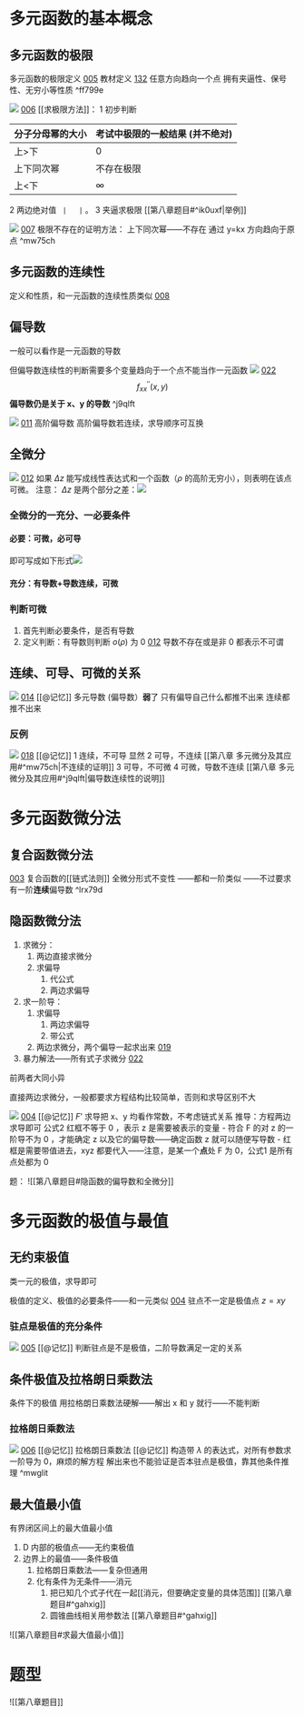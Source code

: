 # 多元函数的基本概念
## 多元函数的极限
多元函数的极限定义  [005](bookxnotepro://opennote/?nb={eaae9369-1988-4e39-8c00-ce441fc1deb4}&book=0da33fe4293e40420460104f8af59907&page=4&x=148&y=70&id=17887&uuid=6587d3486c4b65d8810b240d0d229a55) 教材定义 [132](bookxnotepro://opennote/?nb={eaae9369-1988-4e39-8c00-ce441fc1deb4}&book=d0dac1405a88c26e98b69ca42b093eab&page=131&x=87&y=140&id=17889&uuid=9bc45c7c9a21b7855fe3d89dd73edccb)
	任意方向趋向一个点
	拥有夹逼性、保号性、无穷小等性质 ^ff799e

![](Attachment/20221002185525.png)
	[006](bookxnotepro://opennote/?nb={eaae9369-1988-4e39-8c00-ce441fc1deb4}&book=0da33fe4293e40420460104f8af59907&page=5&x=337&y=75&id=17888&uuid=7105720a2202f0df08cb79e15a42fcc3)
[[求极限方法]]：
1 初步判断
	
 | 分子分母幂的大小 | 考试中极限的一般结果 (并不绝对) |
 | ---------------- | ------------------------------- |
 | 上>下            | 0                               |
 | 上下同次幂       | 不存在极限                      |
 | 上<下            | $\infty$                                |
 
 2 两边绝对值  ` |   |` 。
 3 夹逼求极限 [[第八章题目#^ik0uxf|举例]]
 

 ![](Attachment/20221002191101.png)
	[007](bookxnotepro://opennote/?nb={eaae9369-1988-4e39-8c00-ce441fc1deb4}&book=0da33fe4293e40420460104f8af59907&page=6&x=244&y=147&id=17891&uuid=11e9e794c3701271ac4b8f219df16ced)
	极限不存在的证明方法：
	上下同次幂——不存在
	通过 y=kx 方向趋向于原点
^mw75ch

## 多元函数的连续性
定义和性质，和一元函数的连续性质类似 [008](bookxnotepro://opennote/?nb={eaae9369-1988-4e39-8c00-ce441fc1deb4}&book=0da33fe4293e40420460104f8af59907&page=7&x=124&y=22&id=17892&uuid=a3b66fc7b3900a706cf3031987cc16a1)

## 偏导数
一般可以看作是一元函数的导数

但偏导数连续性的判断需要多个变量趋向于一个点不能当作一元函数
![](Attachment/20221002213659.png)
	[022](bookxnotepro://opennote/?nb={eaae9369-1988-4e39-8c00-ce441fc1deb4}&book=0da33fe4293e40420460104f8af59907&page=21&x=259&y=238&id=17904&uuid=bbf1bd4773fba717c39beaf8c7b5a8a4)
	$$
	f_{x x}^{\prime \prime}(x,y)
	$$
	**偏导数仍是关于 x、y 的导数**
 ^j9qlft

![](Attachment/20221002192021.png)
[011](bookxnotepro://opennote/?nb={eaae9369-1988-4e39-8c00-ce441fc1deb4}&book=0da33fe4293e40420460104f8af59907&page=10&x=240&y=174&id=17893&uuid=f048610bc4390d711147fac240544e74)
高阶偏导数
高阶偏导数若连续，求导顺序可互换

## 全微分
![](Attachment/20221002193101.png)
	[012](bookxnotepro://opennote/?nb={eaae9369-1988-4e39-8c00-ce441fc1deb4}&book=0da33fe4293e40420460104f8af59907&page=11&x=307&y=85&id=17894&uuid=3136ae023a93f9f1068e3f69be130876)
	如果 $\Delta z$  能写成线性表达式和一个函数（$\rho$ 的高阶无穷小），则表明在该点可微。
	注意： $\Delta z$ 是两个部分之差：![](Attachment/20221002194746.png)

### 全微分的一充分、一必要条件

#### 必要：可微，必可导
即可写成如下形式![](Attachment/20221002194020.png)

#### 充分：有导数+导数连续，可微

### 判断可微
1. 首先判断必要条件，是否有导数
2. 定义判断：有导数则判断 $o(\rho)$ 为 0 [012](bookxnotepro://opennote/?nb={eaae9369-1988-4e39-8c00-ce441fc1deb4}&book=0da33fe4293e40420460104f8af59907&page=11&x=101&y=267&id=17897&uuid=09ec81dba82ee0db73dbc8f7aef7d843)
	导数不存在或是非 0 都表示不可谓

## 连续、可导、可微的关系

![](Attachment/20221002202522.png)
	[014](bookxnotepro://opennote/?nb={eaae9369-1988-4e39-8c00-ce441fc1deb4}&book=0da33fe4293e40420460104f8af59907&page=13&x=275&y=158&id=17898&uuid=0ba5e7d374d19c363b9373521a8ef1a6)
	[[@记忆]]
	多元导数 (偏导数）**弱**了
	只有偏导自己什么都推不出来
	连续都推不出来

### 反例

![](Attachment/20221002205908.png)
	[018](bookxnotepro://opennote/?nb={eaae9369-1988-4e39-8c00-ce441fc1deb4}&book=0da33fe4293e40420460104f8af59907&page=17&x=259&y=182&id=17901&uuid=420dcae4a559f1ed89dfbeb5a270997b)
	[[@记忆]]
	1 连续，不可导 显然
	2 可导，不连续 [[第八章 多元微分及其应用#^mw75ch|不连续的证明]]
	3 可导，不可微 
	4 可微，导数不连续 [[第八章 多元微分及其应用#^j9qlft|偏导数连续性的说明]]

# 多元函数微分法

## 复合函数微分法

[003](bookxnotepro://opennote/?nb={eaae9369-1988-4e39-8c00-ce441fc1deb4}&book=8734308cb27c57eb36a49d0cf038f18d&page=2&x=187&y=72&id=16993&uuid=75aec66ddb6b4ece1e23767725793e56)
复合函数的[[链式法则]]
全微分形式不变性
——都和一阶类似
——不过要求有一阶**连续**偏导数 ^lrx79d


## 隐函数微分法

1. 求微分：
	1. 两边直接求微分
	2. 求偏导
		1. 代公式
		2. 两边求偏导
2. 求一阶导：
	1. 求偏导
		1. 两边求偏导
		2. 带公式
	2. 两边求微分，两个偏导一起求出来 [019](bookxnotepro://opennote/?nb={eaae9369-1988-4e39-8c00-ce441fc1deb4}&book=8734308cb27c57eb36a49d0cf038f18d&page=18&x=622&y=400&id=17008&uuid=09be7b15848d0db14b851bfbb1b219f1)
3. 暴力解法——所有式子求微分 [022](bookxnotepro://opennote/?nb={eaae9369-1988-4e39-8c00-ce441fc1deb4}&book=8734308cb27c57eb36a49d0cf038f18d&page=21&x=55&y=190&id=17025&uuid=130594309ded37a14d73b55b7182ecd1)

前两者大同小异

直接两边求微分，一般都要求方程结构比较简单，否则和求导区别不大

![](Attachment/20221003161947.png)
	[004](bookxnotepro://opennote/?nb={eaae9369-1988-4e39-8c00-ce441fc1deb4}&book=8734308cb27c57eb36a49d0cf038f18d&page=3&x=342&y=298&id=16995&uuid=12b71156fdd4b98f23fc3dcbf8f0d89a)
	[[@记忆]]
$F’$ 求导把 x、y 均看作常数，不考虑链式关系
推导：方程两边求导即可
公式2 红框不等于 0 ，表示 z 是需要被表示的变量
	- 符合 F 的对 z 的一阶导不为 0 ，才能确定 z 以及它的偏导数——确定函数 z 就可以随便写导数
	- 红框是需要带值进去，xyz 都要代入——注意，是某一个**点**处 F 为 0，公式1 是所有点处都为 0

题：
![[第八章题目#隐函数的偏导数和全微分]]
# 多元函数的极值与最值
## 无约束极值

类一元的极值，求导即可

极值的定义、极值的必要条件——和一元类似 [004](bookxnotepro://opennote/?nb={eaae9369-1988-4e39-8c00-ce441fc1deb4}&book=435058b634642c1446573ed990d8c027&page=3&x=130&y=91&id=17013&uuid=5b733d92e91ec5eb03835f28c02fc132)
驻点不一定是极值点 $z=xy$

### 驻点是极值的充分条件

![](Attachment/20221004141536.png)
	[005](bookxnotepro://opennote/?nb={eaae9369-1988-4e39-8c00-ce441fc1deb4}&book=435058b634642c1446573ed990d8c027&page=4&x=384&y=197&id=17014&uuid=70edcf1e5cdeade86cf51e53aead7cba)
	[[@记忆]]
	判断驻点是不是极值，二阶导数满足一定的关系

## 条件极值及拉格朗日乘数法

条件下的极值
用拉格朗日乘数法硬解——解出 x 和 y 就行——不能判断

### 拉格朗日乘数法
![](Attachment/20221004142328.png)
	[006](bookxnotepro://opennote/?nb={eaae9369-1988-4e39-8c00-ce441fc1deb4}&book=435058b634642c1446573ed990d8c027&page=5&x=335&y=198&id=17015&uuid=ecf49b943b66ea9991d961ab1cd770bd)
	[[@记忆]]
	拉格朗日乘数法 [[@记忆]]
	构造带 $\lambda$ 的表达式，对所有参数求一阶导为 0，麻烦的解方程
	解出来也不能验证是否本驻点是极值，靠其他条件推理
	 ^mwglit

## 最大值最小值

有界闭区间上的最大值最小值
1. D 内部的极值点——无约束极值
2. 边界上的最值——条件极值
	1. 拉格朗日乘数法——复杂但通用
	2. 化有条件为无条件——消元
		1. 把已知几个式子代在一起[[消元，但要确定变量的具体范围]] [[第八章题目#^gahxig]]
		2. 圆锥曲线相关用参数法 [[第八章题目#^gahxig]]

![[第八章题目#求最大值最小值]]
# 题型
![[第八章题目]]